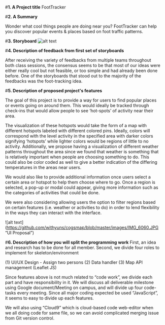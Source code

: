 
#**1. A Project title**
FootTracker

#**2. A Summary**

Wonder what cool things people are doing near you? FootTracker can help you discover popular events & places based on foot traffic patterns.

#**3. Storyboard**
![alt text](https://github.com/withyuns/cogsmap/blob/master/images/storyboard_proj.jpg "Storyboard for proposed project")

#**4. Description of feedback from first set of storyboards**

After receiving the variety of feedbacks from multiple teams throughout both class sessions, the consensus seems to be that most of our ideas were either really cool but not feasible, or too simple and had already been done before. One of the storyboards that stood out to the majority of the feedbacks was the foot-tracking idea. 

#**5. Description of proposed project's features**

The goal of this project is to provide a way for users to find popular places or events going on around them. This would ideally be tracked through check-ins that would allow people to see ‘hot-spots’ of activity near their area. 

The visualization of these hotspots would take the form of a map with different hotspots labeled with different colored pins. Ideally, colors will correspond with the level activity in the specified area with darker colors signifying ‘hotspots’ while lighter colors would be regions of little to no activity. Additionally, we propose having a visualization of different weather patterns throughout the area since we found that weather is something that is relatively important when people are choosing something to do. This could also be color coded as well to give a better indication of the differing temperatures in the areas near users.

We would also like to provide additional information once users select a certain area or hotspot to help them choose where to go. Once a region is selected, a pop-up or modal could appear, giving more information such as the categories of activities that could be done.

We were also considering allowing users the option to filter regions based on certain features (i.e. weather or activities to do) in order to lend flexibility in the ways they can interact with the interface. 

![alt text] (https://github.com/withyuns/cogsmap/blob/master/images/IMG_6060.JPG “UI Proposal”)

#**6. Description of how you will split the programming work**
First, an idea and research has to be done for all member.
Second, we divide four roles to implement for skeleton/environment

(1) UI/UX Design - Assign two persons
(2) Data handler
(3) Map API management (Leaflet JS)

Since features above is not much related to “code work”, we divide each part and have responsibility in it.
We will discuss all deliverable milestone using Google document/Meeting on campus, and will divide up four code-tasks every meeting. Since all major coding expected be used “JavaScript”, it seems to easy to divide up each features. 

We will also using “Cloud9” which is cloud-based code web-editor when we all doing code for same file, so we can avoid complicated merging issue from Git version control.
